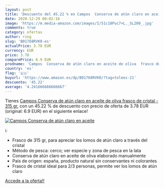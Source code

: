 ```yaml
---
layout: post
title: 'Descuento del 45.22 % en Campos  Conserva de atún claro en aceite'
date: 2020-12-29 00:02:18
image: 'https://m.media-amazon.com/images/I/51c18Puc7+L._SL200_.jpg'
comments: true
category: ofertas
author: ring
slug: 'B01768RVK0-es'
actualPrice: 3.78 EUR
currency: EUR
price: 3.78
comparePrice: 6.9 EUR
prodname: 'Campos  Conserva de atún claro en aceite de oliva  frasco de cristal - 315 gr.'
country: 'es'
flag: '🇪🇸'
buyurl: 'https://www.amazon.es/dp/B01768RVK0/?tag=tolees-21'
descuento: '45.22'
average: '4.241666666666667'
---
```


Tienes [Campos  Conserva de atún claro en aceite de oliva  frasco de cristal - 315 gr.](https://www.amazon.es/dp/B01768RVK0/?tag=tolees-21) con un 45.22 % de descuento con precio de oferta de 3.78 EUR (original: 6.9 EUR) en el siguiente enlace!

[![Campos  Conserva de atún claro en aceite](https://m.media-amazon.com/images/I/51c18Puc7+L._SL200_.jpg)](https://www.amazon.es/dp/B01768RVK0/?tag=tolees-21)

ℹ️:

- Frasco de 315 gr, para apreciar los lomos de atún claro a través del cristal
- Método de pesca: cerco; ver especie y zona de pesca en la lata
- Conserva de atún claro en aceite de oliva elaborado manualmente
- País de origen: españa, producto natural sin conservantes ni colorantes
- Frasco de cristal ideal para 2/3 personas, permite ver los lomos de atún claro

[Accede a la oferta!!](https://www.amazon.es/dp/B01768RVK0/?tag=tolees-21)
